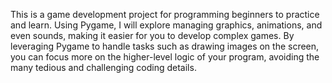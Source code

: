 This is a game development project for programming beginners to practice and learn. 
Using Pygame, I will explore managing graphics, animations, and even sounds, making it easier for you to develop complex games. 
By leveraging Pygame to handle tasks such as drawing images on the screen, you can focus more on the higher-level logic of your program, avoiding the many tedious and challenging coding details.